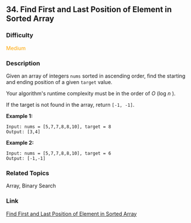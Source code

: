 ## 34. Find First and Last Position of Element in Sorted Array
### Difficulty

 <font color=orange>Medium</font>

### Description

Given an array of integers `nums` sorted in ascending order, find the starting
and ending position of a given `target` value.

Your algorithm's runtime complexity must be in the order of _O_ (log _n_ ).

If the target is not found in the array, return `[-1, -1]`.

**Example 1:**
            Input: nums = [5,7,7,8,8,10], target = 8    Output: [3,4]

**Example 2:**
            Input: nums = [5,7,7,8,8,10], target = 6    Output: [-1,-1]


### Related Topics

Array, Binary Search


### Link
[Find First and Last Position of Element in Sorted Array](https://leetcode.com/problems/find-first-and-last-position-of-element-in-sorted-array)
